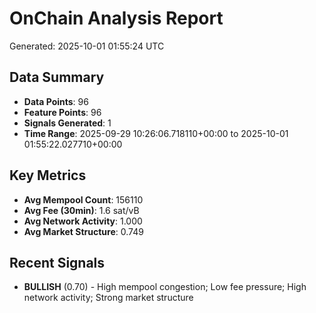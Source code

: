 # OnChain Analysis Report
Generated: 2025-10-01 01:55:24 UTC

## Data Summary
- **Data Points**: 96
- **Feature Points**: 96
- **Signals Generated**: 1
- **Time Range**: 2025-09-29 10:26:06.718110+00:00 to 2025-10-01 01:55:22.027710+00:00

## Key Metrics
- **Avg Mempool Count**: 156110
- **Avg Fee (30min)**: 1.6 sat/vB
- **Avg Network Activity**: 1.000
- **Avg Market Structure**: 0.749

## Recent Signals
- **BULLISH** (0.70) - High mempool congestion; Low fee pressure; High network activity; Strong market structure
